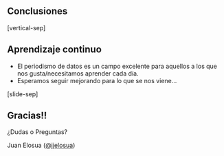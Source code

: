 ## Conclusiones

[vertical-sep]

## Aprendizaje continuo 

* El periodismo de datos es un campo excelente para aquellos a los que nos gusta/necesitamos aprender cada día.
* Esperamos seguir mejorando para lo que se nos viene...

[slide-sep]

## Gracias!!

¿Dudas o Preguntas?

Juan Elosua ([@jjelosua][twitter])

[twitter]: https://twitter.com/jjelosua


